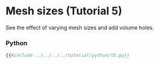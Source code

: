 # Mesh sizes (Tutorial 5)

See the effect of varying mesh sizes and add volume holes. 

### Python
```python
{{#include ../../../../tutorial/python/t5.py}}
```
